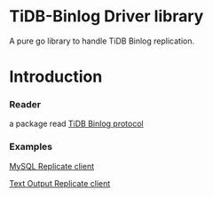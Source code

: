 # TiDB-Binlog Driver library

A pure go library to handle TiDB Binlog replication.

# Introduction

### Reader 

a package read [TiDB Binlog protocol](../slave_binlog_proto/proto)

### Examples

[MySQL Replicate client](./example/mysql)

[Text Output Replicate client](./example/print)